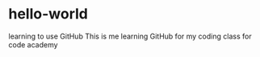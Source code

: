 # hello-world
learning to use GitHub
This is me learning GitHub for my coding class for code academy
